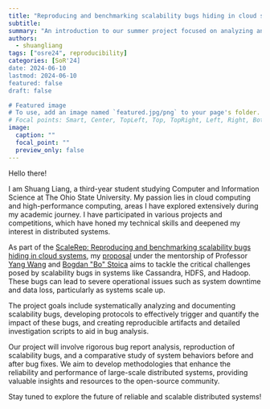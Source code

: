 ```yaml
---
title: "Reproducing and benchmarking scalability bugs hiding in cloud systems"
subtitle: 
summary: "An introduction to our summer project focused on analyzing and resolving scalability bugs in large-scale distributed systems."
authors: 
  - shuangliang
tags: ["osre24", reproducibility]
categories: [SoR'24]
date: 2024-06-10
lastmod: 2024-06-10
featured: false
draft: false

# Featured image
# To use, add an image named `featured.jpg/png` to your page's folder.
# Focal points: Smart, Center, TopLeft, Top, TopRight, Left, Right, BottomLeft, Bottom, BottomRight.
image:
  caption: ""
  focal_point: ""
  preview_only: false
---
```


Hello there!

I am Shuang Liang, a third-year student studying Computer and Information Science at The Ohio State University. My passion lies in cloud computing and high-performance computing, areas I have explored extensively during my academic journey. I have participated in various projects and competitions, which have honed my technical skills and deepened my interest in distributed systems.

As part of the [ScaleRep: Reproducing and benchmarking scalability bugs hiding in cloud systems](https://ucsc-ospo.github.io/project/osre24/osu/scalerep), my [proposal](https://threadeater.github.io/files/Understanding_and_Addressing_Scalability_Bugs_in_Large_Scale_Distributed_Systems%20(1).pdf) under the mentorship of Professor [Yang Wang](https://ucsc-ospo.github.io/author/yang-wang/) and [Bogdan "Bo" Stoica](https://ucsc-ospo.github.io/author/bogdan-bo-stoica/) aims to tackle the critical challenges posed by scalability bugs in systems like Cassandra, HDFS, and Hadoop. These bugs can lead to severe operational issues such as system downtime and data loss, particularly as systems scale up.


The project goals include systematically analyzing and documenting scalability bugs, developing protocols to effectively trigger and quantify the impact of these bugs, and creating reproducible artifacts and detailed investigation scripts to aid in bug analysis.

Our project will involve rigorous bug report analysis, reproduction of scalability bugs, and a comparative study of system behaviors before and after bug fixes. We aim to develop methodologies that enhance the reliability and performance of large-scale distributed systems, providing valuable insights and resources to the open-source community.

Stay tuned to explore the future of reliable and scalable distributed systems!